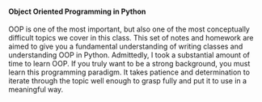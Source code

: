 #### Object Oriented Programming in Python

OOP is one of the most important, but also one of the most conceptually difficult topics we cover in this class.  This set of notes and homework are aimed to give you a fundamental understanding of writing classes and understanding OOP in Python.  Admittedly, I took a substantial amount of time to learn OOP.  If you truly want to be a strong background, you must learn this programming paradigm.  It takes patience and determination to iterate through the topic well enough to grasp fully and put it to use in a meaningful way.
